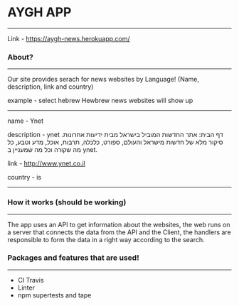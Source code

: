 
# AYGH APP
___
Link - https://aygh-news.herokuapp.com/

### About?
___
Our site provides serach for news websites by Language!
(Name, description, link and country)

example - select hebrew
Hewbrew news websites will show up 

___
name - Ynet

description - ynet דף הבית: אתר החדשות המוביל בישראל מבית ידיעות אחרונות. סיקור מלא של חדשות מישראל והעולם, ספורט, כלכלה, תרבות, אוכל, מדע וטבע, כל מה שקורה וכל מה שמעניין ב ynet.

link - http://www.ynet.co.il

country - is
___

### How it works (should be working)
___
The app uses an API to get information about the websites,
the web runs on a server that connects the data from the API and the Client, 
the handlers are responsible to form the data in a right way according to the search.

### Packages and features that are used!
___
- CI Travis 
- Linter 
- npm supertests and tape